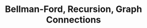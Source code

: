 ---
title: Bellman-Ford, Recursion, Graph Connections
number: 24
time: 2022-03-23 12:00
location: Graham Hall 210
notes:
slides_pdf:
slide_ppt:
textbook:
---